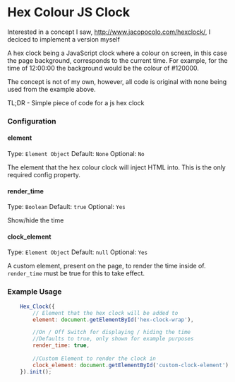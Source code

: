 Hex Colour JS Clock
============

Interested in a concept I saw, http://www.jacopocolo.com/hexclock/, I deciced to implement a version myself

A hex clock being a JavaScript clock where a colour on screen, in this case the page background, corresponds to the current time. For example, for the time of 12:00:00 the background would be the colour of #120000.

The concept is not of my own, however, all code is original with none being used from the example above.

TL;DR - Simple piece of code for a js hex clock

### Configuration

#### element

Type: `Element Object`
Default: `None`
Optional: `No`

The element that the hex colour clock will inject HTML into. 
This is the only required config property.

#### render_time

Type: `Boolean`
Default: `true`
Optional: `Yes`

Show/hide the time

#### clock_element

Type: `Element Object`
Default: `null`
Optional: `Yes`

A custom element, present on the page, to render the time inside of. `render_time` must be true for this to take effect.

### Example Usage

```js
    Hex_Clock({
        // Element that the hex clock will be added to
        element: document.getElementById('hex-clock-wrap'),

        //On / Off Switch for displaying / hiding the time
        //Defaults to true, only shown for example purposes
        render_time: true,
        
        //Custom Element to render the clock in
        clock_element: document.getElementById('custom-clock-element')
    }).init();
```
